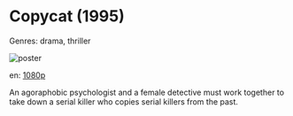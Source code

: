 # Copycat (1995)

Genres: drama, thriller

![poster](http://image.tmdb.org/t/p/w500/80czeJGSoik22fhtUM9WzyjUU4r.jpg)

en:
  [1080p](magnet:?xt=urn:btih:682138E63F8BDC15D125CA775EA5BF21AF2E6166&tr=udp://glotorrents.pw:6969/announce&tr=udp://tracker.opentrackr.org:1337/announce&tr=udp://torrent.gresille.org:80/announce&tr=udp://tracker.openbittorrent.com:80&tr=udp://tracker.coppersurfer.tk:6969&tr=udp://tracker.leechers-paradise.org:6969&tr=udp://p4p.arenabg.ch:1337&tr=udp://tracker.internetwarriors.net:1337)
  


An agoraphobic psychologist and a female detective must work together to take down a serial killer who copies serial killers from the past.